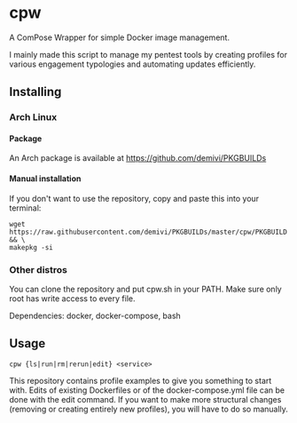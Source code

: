 # cpw

A ComPose Wrapper for simple Docker image management.

I mainly made this script to manage my pentest tools by creating profiles for various engagement typologies and automating updates efficiently.

## Installing

### Arch Linux

#### Package

An Arch package is available at https://github.com/demivi/PKGBUILDs

#### Manual installation

If you don't want to use the repository, copy and paste this into your terminal:
```
wget https://raw.githubusercontent.com/demivi/PKGBUILDs/master/cpw/PKGBUILD && \
makepkg -si
```

### Other distros

You can clone the repository and put cpw.sh in your PATH. Make sure only root has write access to every file.

Dependencies: docker, docker-compose, bash

## Usage

```
cpw {ls|run|rm|rerun|edit} <service>
```

This repository contains profile examples to give you something to start with. Edits of existing Dockerfiles or of the docker-compose.yml file can be done with the edit command. If you want to make more structural changes (removing or creating entirely new profiles), you will have to do so manually.
